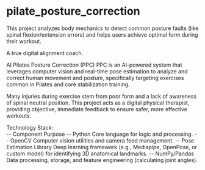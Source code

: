 # pilate_posture_correction
This project analyzes body mechanics to detect common posture faults (like spinal flexion/extension errors) and helps users achieve optimal form during their workout.

A true digital alignment coach.

AI Pilates Posture Correction (PPC)
PPC is an AI-powered system that leverages computer vision and real-time pose estimation to analyze and correct human movement and posture, specifically targeting exercises common in Pilates and core stabilization training.

Many injuries during exercise stem from poor form and a lack of awareness of spinal neutral position. 
This project acts as a digital physical therapist, providing objective, immediate feedback to ensure safer, more effective workouts.



Technology Stack: \
-- Component	Purpose
-- Python	Core language for logic and processing.
-- OpenCV	Computer vision utilities and camera feed management.
-- Pose Estimation Library	Deep learning framework (e.g., Mediapipe, OpenPose, or custom model) for identifying 3D anatomical landmarks.
-- NumPy/Pandas	Data processing, storage, and feature engineering (calculating joint angles).
